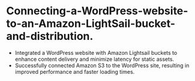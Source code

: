 # Connecting-a-WordPress-website-to-an-Amazon-LightSail-bucket-and-distribution.
- Integrated a WordPress website with Amazon Lightsail buckets to enhance content delivery and minimize latency for static assets.
- Successfully connected Amazon S3 to the WordPress site, resulting in improved performance and faster loading times.
